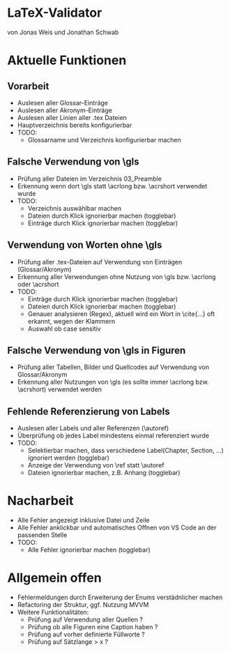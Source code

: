 # LaTeX-Validator
von Jonas Weis und Jonathan Schwab

# Aktuelle Funktionen

## Vorarbeit
- Auslesen aller Glossar-Einträge
- Auslesen aller Akronym-Einträge
- Auslesen aller Linien aller .tex Dateien
- Hauptverzeichnis bereits konfigurierbar
- TODO:
  - Glossarname und Verzeichnis konfigurierbar machen

## Falsche Verwendung von \gls
- Prüfung aller Dateien im Verzeichnis 03_Preamble
- Erkennung wenn dort \gls statt \acrlong bzw. \acrshort verwendet wurde
- TODO: 
  - Verzeichnis auswählbar machen
  - Dateien durch Klick ignorierbar machen (togglebar)
  - Einträge durch Klick ignorierbar machen (togglebar)
  
## Verwendung von Worten ohne \gls
- Prüfung aller .tex-Dateien auf Verwendung von Einträgen (Glossar/Akronym)
- Erkennung aller Verwendungen ohne Nutzung von \gls bzw. \acrlong oder \acrshort
- TODO:
  - Einträge durch Klick ignorierbar machen (togglebar) 
  - Dateien durch Klick ignorierbar machen (togglebar)
  - Genauer analysieren (Regex), aktuell wird ein Wort in \cite{...} oft erkannt, wegen der Klammern
  - Auswahl ob case sensitiv
  
## Falsche Verwendung von \gls in Figuren
- Prüfung aller Tabellen, Bilder und Quellcodes auf Verwendung von Glossar/Akronym
- Erkennung aller Nutzungen von \gls (es sollte immer \acrlong bzw. \acrshort) verwendet werden

## Fehlende Referenzierung von Labels
- Auslesen aller Labels und aller Referenzen (\autoref)
- Überprüfung ob jedes Label mindestens einmal referenziert wurde
- TODO:
  - Selektierbar machen, dass verschiedene Label(Chapter, Section, ...) ignoriert werden (togglebar)
  - Anzeige der Verwendung von \ref statt \autoref
  - Dateien ignorierbar machen, z.B. Anhang (togglebar)
  
# Nacharbeit
- Alle Fehler angezeigt inklusive Datei und Zeile
- Alle Fehler anklickbar und automatisches Offnen von VS Code an der passenden Stelle
- TODO:
  - Alle Fehler ignorierbar machen (togglebar)

# Allgemein offen
- Fehlermeldungen durch Erweiterung der Enums verstädnlicher machen
- Refactoring der Struktur, ggf. Nutzung MVVM
- Weitere Funktionalitäten: 
  - Prüfung auf Verwendung aller Quellen ?
  - Prüfung ob alle Figuren eine Caption haben ?
  - Prüfung auf vorher definierte Füllworte ?
  - Prüfung auf Sätzlange > x ?
